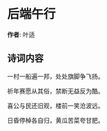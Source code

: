 # 后端午行

**作者**: 叶适

## 诗词内容

一村一船遍一邦，处处旗脚争飞扬。

祈年赛愿从其俗，禁断无益反为酷。

喜公与民还旧观，楼前一笑沧波远。

日昏停棹各自归，黄瓜苦菜夸甘肥。

